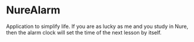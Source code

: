 # NureAlarm
Application to simplify life. If you are as lucky as me and you study in Nure, then the alarm clock will set the time of the next lesson by itself.
